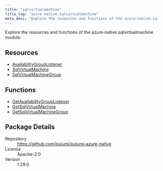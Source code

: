 ```yaml
---
title: "sqlvirtualmachine"
title_tag: "azure-native.sqlvirtualmachine"
meta_desc: "Explore the resources and functions of the azure-native.sqlvirtualmachine module."
---
```


<!-- WARNING: this file was generated by Pulumi Docs Generator. -->
<!-- Do not edit by hand unless you're certain you know what you are doing! -->

Explore the resources and functions of the azure-native.sqlvirtualmachine module.

<h2 id="resources">Resources</h2>
<ul class="api">
    <li><a href="availabilitygrouplistener" title="AvailabilityGroupListener"><span class="symbol resource"></span>AvailabilityGroupListener</a></li>
    <li><a href="sqlvirtualmachine" title="SqlVirtualMachine"><span class="symbol resource"></span>SqlVirtualMachine</a></li>
    <li><a href="sqlvirtualmachinegroup" title="SqlVirtualMachineGroup"><span class="symbol resource"></span>SqlVirtualMachineGroup</a></li>
</ul>

<h2 id="functions">Functions</h2>
<ul class="api">
    <li><a href="getavailabilitygrouplistener" title="GetAvailabilityGroupListener"><span class="symbol function"></span>GetAvailabilityGroupListener</a></li>
    <li><a href="getsqlvirtualmachine" title="GetSqlVirtualMachine"><span class="symbol function"></span>GetSqlVirtualMachine</a></li>
    <li><a href="getsqlvirtualmachinegroup" title="GetSqlVirtualMachineGroup"><span class="symbol function"></span>GetSqlVirtualMachineGroup</a></li>
</ul>

<h2 id="package-details">Package Details</h2>
<dl class="package-details">
	<dt>Repository</dt>
	<dd><a href="https://github.com/pulumi/pulumi-azure-native">https://github.com/pulumi/pulumi-azure-native</a></dd>
	<dt>License</dt>
	<dd>Apache-2.0</dd>
	<dt>Version</dt>
	<dd>1.29.0</dd>
</dl>

